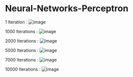 # Neural-Networks-Perceptron

1 Iteration :
![image](https://user-images.githubusercontent.com/81099796/140975343-64701185-c33e-4556-9784-5281b654883f.png)

1000 Iterations : 
![image](https://user-images.githubusercontent.com/81099796/140975438-3098d433-7579-41a4-9b48-fed3aad05b3f.png)

2000 Iterations :
![image](https://user-images.githubusercontent.com/81099796/140975485-acdf8d58-4707-496c-9e8b-5390e4891d89.png)

5000 Iterations : 
![image](https://user-images.githubusercontent.com/81099796/140975556-fe7e4547-5994-40b1-8d59-06869e2c28a3.png)

7000 Iterations : 
![image](https://user-images.githubusercontent.com/81099796/140975600-9c9391b7-a38b-4aed-a4a7-d977ea713fe0.png)

10000 Iterations :
![image](https://user-images.githubusercontent.com/81099796/140975657-a395adbf-93d6-42fe-a811-cde10736041a.png)
